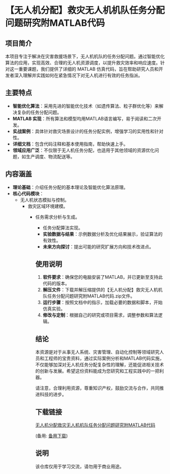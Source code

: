 # 【无人机分配】救灾无人机机队任务分配问题研究附MATLAB代码

## 项目简介

本项目专注于解决在灾害救援场景下，无人机机队的任务分配问题。通过智能优化算法的应用，实现高效、合理的无人机资源调度，以提升救灾效率和响应速度。针对这一重要课题，我们提供了详细的 MATLAB 仿真代码，旨在帮助研究人员和开发者深入理解并实践如何在紧急情况下对无人机进行有效的任务指派。

## 主要特点

- **智能优化算法**：采用先进的智能优化技术（如遗传算法、粒子群优化等）来解决复杂的任务分配问题。
- **MATLAB 实现**：所有算法和模型均用MATLAB语言编写，易于阅读和二次开发。
- **实战案例**：具体针对救灾场景设计的任务分配实例，增强学习的实用性和针对性。
- **详细文档**：包含代码注释和基本使用指南，帮助快速上手。
- **领域应用广泛**：不仅限于无人机任务分配，也适用于其他领域的资源优化问题，如生产调度、物流配送等。

## 内容涵盖

- **理论基础**：介绍任务分配的基本理论及智能优化算法原理。
- **核心代码模块**：
    - 无人机状态模拟与控制。
        - 救灾区域环境建模。
            - 任务需求分析与生成。
                - 任务分配算法实现。
                - **实验数据与结果**：示例数据分析及优化结果展示，验证算法的有效性。
                - **未来方向探讨**：提出可能的研究扩展方向和技术改进点。

                ## 使用说明

                1. **软件要求**：确保您的电脑安装了MATLAB，并已更新至支持此代码的版本。
                2. **解压文件**：下载并解压缩提供的【无人机分配】救灾无人机机队任务分配问题研究附MATLAB代码.zip文件。
                3. **运行步骤**：按照文档中的指示，加载必要的数据和脚本，开始仿真实验。
                4. **修改与定制**：根据自己的研究或项目需求，调整参数和算法逻辑。

                ## 结论

                本资源是对于从事无人系统、灾害管理、自动化控制等领域研究人员和工程师的宝贵资料，通过实际案例分析和MATLAB代码实施，不仅能够加深对无人机任务分配复杂性的理解，还能促进相关技术的创新与发展。希望这份资料能成为您研究和工程实践中的一把利器。

                请注意，合理利用资源，尊重知识产权，鼓励交流与合作，共同推进科技的进步。

                ## 下载链接
                [无人机分配救灾无人机机队任务分配问题研究附MATLAB代码](https://pan.quark.cn/s/13d433af97f0) 

                (备用: [备用下载](https://pan.baidu.com/s/1092QCPVcZcAyPTnXQQ4EZg?pwd=1234))

                ## 说明

                该仓库仅用于学习交流，请勿用于商业用途。
